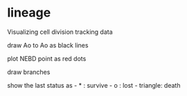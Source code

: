 # lineage
Visualizing cell division tracking data

draw Ao to Ao as black lines

plot NEBD point as red dots

draw branches 

show the last status as
      - * : survive
      - o : lost
      - triangle: death
